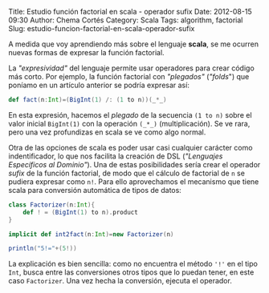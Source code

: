 Title: Estudio función factorial en scala - operador sufix
Date: 2012-08-15 09:30
Author: Chema Cortés
Category: Scala
Tags: algorithm, factorial
Slug: estudio-funcion-factorial-en-scala-operador-sufix

A medida que voy aprendiendo más sobre el lenguaje **scala**, se me ocurren nuevas formas de expresar la función factorial.

La *"expresividad"* del lenguaje permite usar operadores para crear código más corto. Por ejemplo, la función factorial con *"plegados"* (*"folds*") que poníamo en un artículo anterior se podría expresar así:

```scala
def fact(n:Int)=(BigInt(1) /: (1 to n))(_*_)
```

En esta expresión, hacemos el *plegado* de la secuencia `(1 to n)` sobre el valor inicial `BigInt(1)` con la operación `(_*_)` (multiplicación). Se ve rara, pero una vez profundizas en scala se ve como algo normal.

Otra de las opciones de scala es poder usar casi cualquier carácter como indentificador, lo que nos facilita la creación de DSL (*"Lenguajes Específicos al Dominio"*). Una de estas posibilidades sería crear el operador *sufix* de la función factorial, de modo que el cálculo de factorial de `n` se pudiera expresar como `n!`. Para ello aprovechamos el mecanismo que tiene scala para conversión automática de tipos de datos:

```scala
class Factorizer(n:Int){
    def ! = (BigInt(1) to n).product
}

implicit def int2fact(n:Int)=new Factorizer(n)

println("5!="+(5!))
```

La explicación es bien sencilla: como no encuentra el método `'!'` en el tipo `Int`, busca entre las conversiones otros tipos que lo puedan tener, en este caso `Factorizer`. Una vez hecha la conversión, ejecuta el operador.
